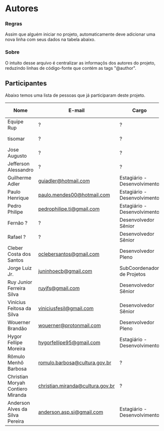 Autores
=======

### Regras

Assim que alguém iniciar no projeto, automaticamente deve adicionar uma nova linha com seus dados na tabela abaixo.

### Sobre

O intuito desse arquivo é centralizar as informaçõs dos autores do projeto, reduzindo linhas de código-fonte que contém as tags "@author".

## Participantes

Abaixo temos uma lista de pessoas que já participaram deste projeto.

Nome                              |  E-mail                          |  Cargo                       | Data de Entrada | Data de Saída  | Empresa 
--------------------------------- | -------------------------------- | ---------------------------- | --------------- | -------------- | --------------------
Equipe Rup                        |           ?                      |            ?                 |      ?          | ~2010          | Equipe Politec
tisomar                           |           ?                      |            ?                 |      ?          | ~2010          | Equipe Politec
Jose Augusto                      |           ?                      |            ?                 |      ?          | ~2010          | Equipe Politec
Jefferson Alessandro              |           ?                      |            ?                 |      ?          | ~2010          | Equipe Politec
Guilherme Adler                   | guiadler@hotmail.com             | Estagiário - Desenvolvimento | 18/07/2016      | Atuando        | Estagiário do MINC
Paulo Henrique                    | paulo.mendes00@hotmail.com       | Estagiário - Desenvolvimento | 01/11/2016      | Atuando        | Estagiário do MINC
Pedro Philipe                     | pedrophilipe.ti@gmail.com        | Estagiário - Desenvolvimento | 20/10/2015      | Atuando        | Estagiário do MINC
Fernão ?                          |           ?                      | Desenvolvedor Sênior         | ?               | Atuando        | HEPTA - Sustentação
Rafael ?                          |           ?                      | Desenvolvedor Sênior         | ?               | Atuando        | HEPTA - Sustentação
Cleber Costa dos Santos           | oclebersantos@gmail.com          | Desenvolvedor Pleno          | 03/10/2016      | Atuando        | UFABC - LABLIVRE
Jorge Luiz Jr.                    | juninhoecb@gmail.com             | SubCoordenador de Projetos   | 15/06/2016      | Atuando        | UFABC - LABLIVRE
Ruy Junior Ferreira Silva         | ruyjfs@gmail.com                 | Desenvolvedor Sênior         | 01/08/2016      | Atuando        | UFABC - LABLIVRE
Vinícius Feitosa da Silva         | viniciusfesil@gmail.com          | Desenvolvedor Sênior         | 01/08/2016      | Atuando        | UFABC - LABLIVRE
Wouerner Brandão                  | wouerner@protonmail.com          | Desenvolvedor Pleno          | 19/05/2016      | Atuando        | UFABC - LABLIVRE
Hygor Fellipe Moreira             | hygorfellipe95@gmail.com         | Estagiário - Desenvolvimento | 28/11/2016      | Atuando        | Estagiário do MINC                             
Rômulo Menhô Barbosa              | romulo.barbosa@cultura.gov.br    |            ?                 | ?               | Atuando        | MINC
Christian Moryah Contiero Miranda | christian.miranda@cultura.gov.br |            ?                 | ?               | Atuando        | MPOG
Anderson Alves da Silva Pereira   | anderson.asp.si@gmail.com        | Estagiário - Desenvolvimento | 19/11/2016      | Atuando        | Estagiário do MINC

